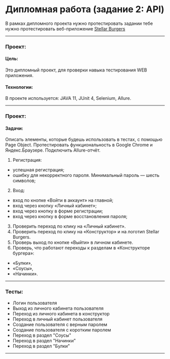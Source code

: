 # Дипломная работа (задание 2: API)
В рамках дипломного проекта нужно протестировать задании тебе нужно протестировать веб-приложение [Stellar Burgers](https://stellarburgers.nomoreparties.site/)
____
### Проект:
#### Цель:
Это дипломный проект, для проверки навыка тестирования WEB приложения.
#### Технологии:
В проекте используется: JAVA 11, JUnit 4, Selenium, Allure.
____
### Проект:
#### Задачи:
Описать элементы, которые будешь использовать в тестах, с помощью Page Object.
Протестировать функциональность в Google Chrome и Яндекс.Браузере. Подключить Allure-отчёт.
1. Регистрация:
- успешная регистрация;
- ошибку для некорректного пароля. Минимальный пароль — шесть символов;
2. Вход:
- вход по кнопке «Войти в аккаунт» на главной;
- вход через кнопку «Личный кабинет»;
- вход через кнопку в форме регистрации;
- вход через кнопку в форме восстановления пароля;
3. Проверить переход по клику на «Личный кабинет».
4. Проверить переход по клику на «Конструктор» и на логотип Stellar Burgers.
5. Проверь выход по кнопке «Выйти» в личном кабинете.
6. Проверь, что работают переходы к разделам в «Конструкторе бургера»:
- «Булки»,
- «Соусы»,
- «Начинки».
____
### Тесты:
- Логин пользователя
- Выход из личного кабинета пользователя
- Переход из личного кабинета в конструктор
- Переход в личный кабинет пользователя
- Создание пользователя с верным паролем
- Создание пользователя с коротким паролем
- Переход в раздел "Соусы"
- Переход в раздел "Начинки"
- Переход в раздел "Булки"
____